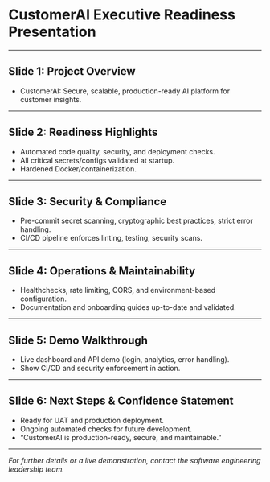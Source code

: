 # CustomerAI Executive Readiness Presentation

---

## Slide 1: Project Overview
- CustomerAI: Secure, scalable, production-ready AI platform for customer insights.

---

## Slide 2: Readiness Highlights
- Automated code quality, security, and deployment checks.
- All critical secrets/configs validated at startup.
- Hardened Docker/containerization.

---

## Slide 3: Security & Compliance
- Pre-commit secret scanning, cryptographic best practices, strict error handling.
- CI/CD pipeline enforces linting, testing, security scans.

---

## Slide 4: Operations & Maintainability
- Healthchecks, rate limiting, CORS, and environment-based configuration.
- Documentation and onboarding guides up-to-date and validated.

---

## Slide 5: Demo Walkthrough
- Live dashboard and API demo (login, analytics, error handling).
- Show CI/CD and security enforcement in action.

---

## Slide 6: Next Steps & Confidence Statement
- Ready for UAT and production deployment.
- Ongoing automated checks for future development.
- “CustomerAI is production-ready, secure, and maintainable.”

---

*For further details or a live demonstration, contact the software engineering leadership team.*
